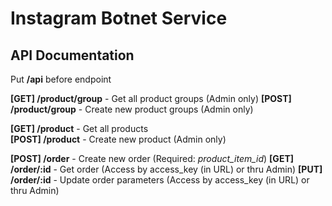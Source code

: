 # Instagram Botnet Service #

## API Documentation ##
Put **/api** before endpoint

**[GET] /product/group** - Get all product groups (Admin only)
**[POST] /product/group** - Create new product groups (Admin only)


**[GET] /product** - Get all products<br> 
**[POST] /product** - Create new product (Admin only)


**[POST] /order** - Create new order (Required: *product_item_id*) 
**[GET] /order/:id** - Get order (Access by access_key (in URL) or thru Admin)
**[PUT] /order/:id** - Update order parameters (Access by access_key (in URL) or thru Admin)